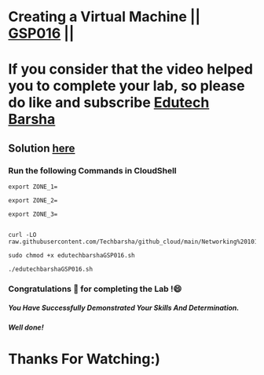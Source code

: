 # Creating a Virtual Machine || [GSP016](https://www.cloudskillsboost.google/focuses/1743?parent=catalog) ||

# If you consider that the video helped you to complete your lab, so please do like and subscribe [Edutech Barsha](https://www.youtube.com/@edutechbarsha)
## Solution [here](https://youtu.be/markO68BtxM)

### Run the following Commands in CloudShell

```
export ZONE_1=

export ZONE_2=

export ZONE_3=


curl -LO raw.githubusercontent.com/Techbarsha/github_cloud/main/Networking%20101/edutechbarshaGSP016.sh

sudo chmod +x edutechbarshaGSP016.sh

./edutechbarshaGSP016.sh
```

### Congratulations 🎉 for completing the Lab !😄

##### *You Have Successfully Demonstrated Your Skills And Determination.*

#### *Well done!*

# Thanks For Watching:)
